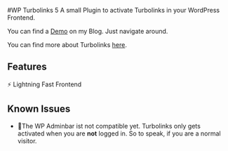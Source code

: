 #WP Turbolinks 5
A small Plugin to activate Turbolinks in your WordPress Frontend.

You can find a [Demo](https://medienproduzent.net) on my Blog. Just navigate around.

You can find more about Turbolinks [here](https://github.com/turbolinks/turbolinks).


Features
--
⚡️ Lightning Fast Frontend


Known Issues
--
- 🐞The WP Adminbar ist not compatible yet. Turbolinks only gets activated when you are **not** logged in. So to speak, if you are a normal visitor.



